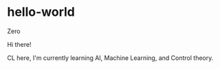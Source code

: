 # hello-world
Zero

Hi there!

CL here, I'm currently learning AI, Machine Learning, and Control theory. 
